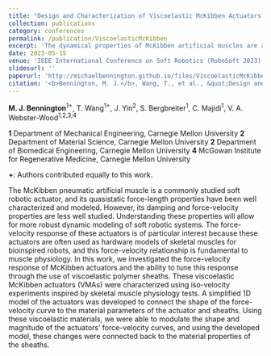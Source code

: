 ```yaml
---
title: "Design and Characterization of Viscoelastic McKibben Actuators with Tunable Force-Velocity Curves"
collection: publications
category: conferences
permalink: /publication/ViscoelasticMcKibben
excerpt: 'The dynamical properties of McKibben artificial muscles are augmented using viscoelastic material sheaths.'
date: 2023-05-15
venue: 'IEEE International Conference on Soft Robotics (RoboSoft 2023)'
slidesurl: ''
paperurl: 'http://michaelbennington.github.io/files/ViscoelasticMcKibben.pdf'
citation: '<b>Bennington, M. J.</b>, Wang, T., et al., &quot;Design and Characterization of Viscoelastic McKibben Actuators with Tunable Force-Velocity Curves,&quot; <i>2023 IEEE International Conference on Soft Robotics (RoboSoft) </i>, Singapore, Singapore, 2023, pp. 1-7, doi: 10.1109/RoboSoft55895.2023.10122014. '
---
```


<b> M. J. Bennington</b><SUP>1+</SUP>, T. Wang<SUP>1+</SUP>, J. Yin<SUP>2</SUP>, S. Bergbreiter<SUP>1</SUP>, C. Majidi<SUP>1</SUP>, V. A. Webster-Wood<SUP>1,2,3,4</SUP>

<b>1</b> Department of Mechanical Engineering, Carnegie Mellon University
<b>2</b> Department of Material Science, Carnegie Mellon University
<b>2</b> Department of Biomedical Engineering, Carnegie Mellon University
<b>4</b> McGowan Institute for Regenerative Medicine, Carnegie Mellon University

<b>+</b>: Authors contributed equally to this work.

The McKibben pneumatic artificial muscle is a commonly studied soft robotic actuator, and its quasistatic force-length properties have been well characterized and modeled. However, its damping and force-velocity properties are less well studied. Understanding these properties will allow for more robust dynamic modeling of soft robotic systems. The force-velocity response of these actuators is of particular interest because these actuators are often used as hardware models of skeletal muscles for bioinspired robots, and this force-velocity relationship is fundamental to muscle physiology. In this work, we investigated the force-velocity response of McKibben actuators and the ability to tune this response through the use of viscoelastic polymer sheaths. These viscoelastic McKibben actuators (VMAs) were characterized using iso-velocity experiments inspired by skeletal muscle physiology tests. A simplified 1D model of the actuators was developed to connect the shape of the force-velocity curve to the material parameters of the actuator and sheaths. Using these viscoelastic materials, we were able to modulate the shape and magnitude of the actuators’ force-velocity curves, and using the developed model, these changes were connected back to the material properties of the sheaths.